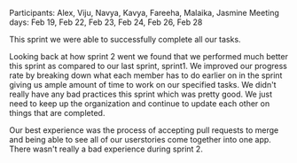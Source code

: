 Participants: Alex, Viju, Navya, Kavya, Fareeha, Malaika, Jasmine
Meeting days: Feb 19, Feb 22, Feb 23, Feb 24, Feb 26, Feb 28

This sprint we were able to successfully complete all our tasks. 

Looking back at how sprint 2 went we found that we performed much better this sprint as compared to our last sprint, sprint1. We improved our progress rate by breaking down what each member has to do earlier on in the sprint giving us ample amount of time to work on our specified tasks. We didn't really have any bad practices this sprint which was pretty good. We just need to keep up the organization and continue to update each other on things that are completed. 

Our best experience was the process of accepting pull requests to merge and being able to see all of our userstories come together into one app. There wasn't really a bad experience during sprint 2.
